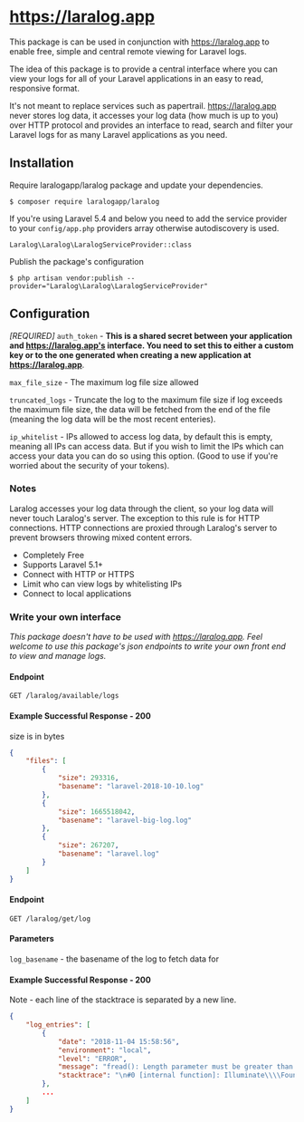 # https://laralog.app

This package is can be used in conjunction with https://laralog.app to enable free, simple and central remote viewing for Laravel logs.

The idea of this package is to provide a central interface where you can view your logs for all of your Laravel applications in an easy to read, responsive format.

It's not meant to replace services such as papertrail. https://laralog.app never stores log data, it accesses your log data (how much is up to you) over HTTP protocol and provides an interface to read, search and filter your Laravel logs for as many Laravel applications as you need. 

## Installation

Require laralogapp/laralog package and update your dependencies.

```$ composer require laralogapp/laralog```

If you're using Laravel 5.4 and below you need to add the service provider to your ```config/app.php``` providers array otherwise autodiscovery is used. 

```Laralog\Laralog\LaralogServiceProvider::class```

Publish the package's configuration

```$ php artisan vendor:publish --provider="Laralog\Laralog\LaralogServiceProvider"```


## Configuration

*[REQUIRED]* ```auth_token``` - **This is a shared secret between your application and https://laralog.app's interface. You need to set this to either a custom key or to the one generated when creating a new application at https://laralog.app**.

```max_file_size``` - The maximum log file size allowed

```truncated_logs``` - Truncate the log to the maximum file size if log exceeds the maximum file size, the data will be fetched from the end of the file (meaning the log data will be the most recent enteries).

```ip_whitelist``` - IPs allowed to access log data, by default this is empty, meaning all IPs can access data. But if you wish to limit the IPs which can access your data you can do so using this option. (Good to use if you're worried about the security of your tokens). 



### Notes

Laralog accesses your log data through the client, so your log data will never touch Laralog's server. The exception to this rule is for HTTP connections. HTTP connections are proxied through Laralog's server to prevent browsers throwing mixed content errors.

* Completely Free
* Supports Laravel 5.1+
* Connect with HTTP or HTTPS
* Limit who can view logs by whitelisting IPs
* Connect to local applications

### Write your own interface

*This package doesn't have to be used with https://laralog.app. Feel welcome to use this package's json endpoints to write your own front end to view and manage logs.*


#### Endpoint

```GET /laralog/available/logs```

#### Example Successful Response - 200

size is in bytes

```json
{
    "files": [
        {
            "size": 293316, 
            "basename": "laravel-2018-10-10.log"
        },
        {
            "size": 1665518042,
            "basename": "laravel-big-log.log"
        },
        {
            "size": 267207,
            "basename": "laravel.log"
        }
    ]
}
```

#### Endpoint

```GET /laralog/get/log```

#### Parameters

```log_basename``` - the basename of the log to fetch data for 

#### Example Successful Response - 200

Note - each line of the stacktrace is separated by a new line. 

```json
{
    "log_entries": [
        {
            "date": "2018-11-04 15:58:56", 
            "environment": "local",
            "level": "ERROR",
            "message": "fread(): Length parameter must be greater than 0 {\"exception\":\"[object] (ErrorException(code: 0): fread(): Length parameter must be greater than 0 at LaraLog/src/LogParser.php:81)\n",
            "stacktrace": "\n#0 [internal function]: Illuminate\\\\Foundation\\\\Bootstrap\\\\HandleExceptions->handleError(2, 'fread(): Length...', '...', 81, Array)\n#1 LaraLog/src/LogParser.php(81): fread(Resource id #252, 0)\n#2 LaraLog/src/LogController.php(51): Laralog\\\\Laralog\\\\LogParser->truncatedLogContents('...')\n#3 [internal function]: Laralog\\\\Laralog\\\\LogController->getLog()\n#4 vendor/laravel/framework/src/Illuminate/Routing/Controller.php(54): call_user_func_array(Array, Array)\n#\n..."
        },
        ...
    ]
}
```
